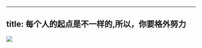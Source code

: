 
---
title: 每个人的起点是不一样的,所以，你要格外努力
---


![](http://img.mp.itc.cn/upload/20170208/b2d0bd0d1c8843448b4ea507f3693d03_th.jpeg)

